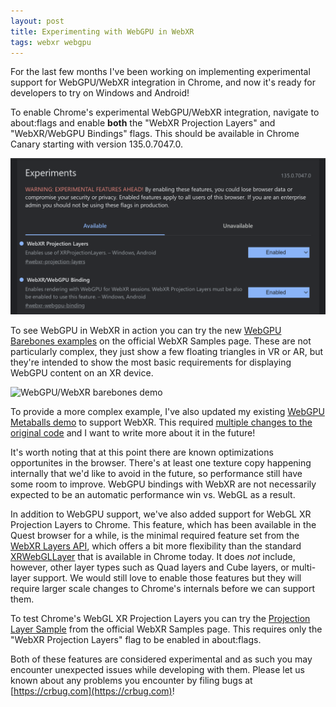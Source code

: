 ```yaml
---
layout: post
title: Experimenting with WebGPU in WebXR
tags: webxr webgpu
---
```


For the last few months I've been working on implementing experimental support for WebGPU/WebXR integration in Chrome, and now it's ready for developers to try on Windows and Android!

<!--more-->

To enable Chrome's experimental WebGPU/WebXR integration, navigate to about:flags and enable **both** the "WebXR Projection Layers" and "WebXR/WebGPU Bindings" flags. This should be available in Chrome Canary starting with version 135.0.7047.0.

![WebGPU/WebXR integration flags](/blog/media/webgpu-webxr-flags.png)

To see WebGPU in WebXR in action you can try the new [WebGPU Barebones examples](https://immersive-web.github.io/webxr-samples/webgpu/) on the official WebXR Samples page. These are not particularly complex, they just show a few floating triangles in VR or AR, but they're intended to show the most basic requirements for displaying WebGPU content on an XR device.

![WebGPU/WebXR barebones demo](/blog/media/webgpu-webxr-barebones.gif)

To provide a more complex example, I've also updated my existing [WebGPU Metaballs demo](https://toji.github.io/webgpu-metaballs) to support WebXR. This required [multiple changes to the original code](https://github.com/toji/webgpu-metaballs/commits/main/?since=2024-12-03&until=2024-12-06) and I want to write more about it in the future!

It's worth noting that at this point there are known optimizations opportunites in the browser. There's at least one texture copy happening internally that we'd like to avoid in the future, so performance still have some room to improve. WebGPU bindings with WebXR are not necessarily expected to be an automatic performance win vs. WebGL as a result.

In addition to WebGPU support, we've also added support for WebGL XR Projection Layers to Chrome. This feature, which has been available in the Quest browser for a while, is the minimal required feature set from the [WebXR Layers API](https://immersive-web.github.io/layers/), which offers a bit more flexibility than the standard [XRWebGLLayer](https://immersive-web.github.io/webxr/#xrwebgllayer-interface) that is available in Chrome today. It does _not_ include, however, other layer types such as Quad layers and Cube layers, or multi-layer support. We would still love to enable those features but they will require larger scale changes to Chrome's internals before we can support them.

To test Chrome's WebGL XR Projection Layers you can try the [Projection Layer Sample](https://immersive-web.github.io/webxr-samples/layers-samples/proj-layer.html) from the official WebXR Samples page. This requires only the "WebXR Projection Layers" flag to be enabled in about:flags.

Both of these features are considered experimental and as such you may encounter unexpected issues while developing with them. Please let us known about any problems you encounter by filing bugs at [https://crbug.com](https://crbug.com)!